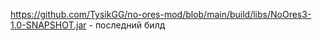 https://github.com/TysikGG/no-ores-mod/blob/main/build/libs/NoOres3-1.0-SNAPSHOT.jar - последний билд
